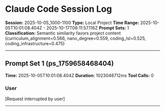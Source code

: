 # Claude Code Session Log

**Session:** 2025-10-05_1000-1100
**Type:** Local Project
**Time Range:** 2025-10-05T10:01:08.404Z - 2025-10-17T06:11:57.116Z
**Prompt Sets:** 1
**Classification:** Semantic similarity favors project content (curriculum_alignment=0.566, nano_degree=0.559, coding_lsl=0.525, coding_infrastructure=0.475)

---

<a name="ps_1759658468404"></a>
## Prompt Set 1 (ps_1759658468404)

**Time:** 2025-10-05T10:01:08.404Z
**Duration:** 1023048712ms
**Tool Calls:** 0

### User

[Request interrupted by user]

---

